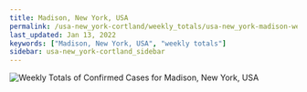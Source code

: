 ```yaml
---
title: Madison, New York, USA
permalink: /usa-new_york-cortland/weekly_totals/usa-new_york-madison-weekly_totals.html
last_updated: Jan 13, 2022
keywords: ["Madison, New York, USA", "weekly totals"]
sidebar: usa-new_york-cortland_sidebar
---
```


![Weekly Totals of Confirmed Cases for Madison, New York, USA](/covid_tracker/images/graphs/usa-new_york-madison-weekly_totals_graph.png)
